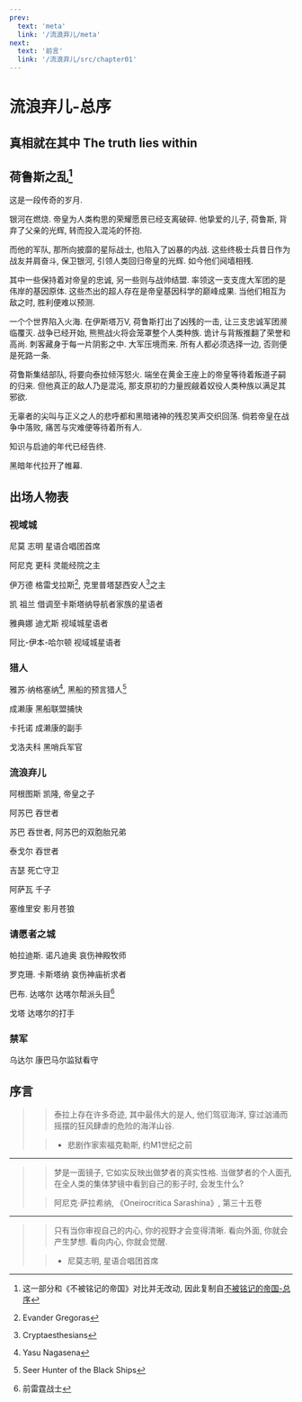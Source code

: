 ```yaml
---
prev:
  text: 'meta'
  link: '/流浪弃儿/meta'
next:
  text: '前言'
  link: '/流浪弃儿/src/chapter01'
---
```


# 流浪弃儿-总序

## 真相就在其中 The truth lies within

## 荷鲁斯之乱[^0]

这是一段传奇的岁月.

银河在燃烧. 帝皇为人类构思的荣耀愿景已经支离破碎. 他挚爱的儿子, 荷鲁斯, 背弃了父亲的光辉, 转而投入混沌的怀抱.

而他的军队, 那所向披靡的星际战士, 也陷入了凶暴的内战. 这些终极士兵昔日作为战友并肩奋斗, 保卫银河, 引领人类回归帝皇的光辉. 如今他们阋墙相残.

其中一些保持着对帝皇的忠诚, 另一些则与战帅结盟. 率领这一支支庞大军团的是伟岸的基因原体. 这些杰出的超人存在是帝皇基因科学的巅峰成果. 当他们相互为敌之时, 胜利便难以预测.

一个个世界陷入火海. 在伊斯塔万V, 荷鲁斯打出了凶残的一击, 让三支忠诚军团濒临覆灭. 战争已经开始, 熊熊战火将会笼罩整个人类种族. 诡计与背叛推翻了荣誉和高尚. 刺客藏身于每一片阴影之中. 大军压境而来. 所有人都必须选择一边, 否则便是死路一条.

荷鲁斯集结部队, 将要向泰拉倾泻怒火. 端坐在黄金王座上的帝皇等待着叛道子嗣的归来. 但他真正的敌人乃是混沌, 那支原初的力量觊觎着奴役人类种族以满足其邪欲.

无辜者的尖叫与正义之人的悲呼都和黑暗诸神的残忍笑声交织回荡. 倘若帝皇在战争中落败, 痛苦与灾难便等待着所有人.

知识与启迪的年代已经告终.

黑暗年代拉开了帷幕.

## 出场人物表

### 视域城

尼莫 志明 星语合唱团首席

阿尼克 更科 灵能经院之主

伊万德 格雷戈拉斯[^1], 克里普塔瑟西安人[^2]之主

凯 祖兰 借调至卡斯塔纳导航者家族的星语者

雅典娜 迪尤斯 视域城星语者

阿比-伊本-哈尔顿 视域城星语者

### 猎人

雅苏·纳格塞纳[^3], 黑船的预言猎人[^4]

成濑康 黑船联盟捕快

卡托诺 成濑康的副手

戈洛夫科 黑哨兵军官

### 流浪弃儿

阿根图斯 凯隆, 帝皇之子

阿苏巴 吞世者

苏巴 吞世者, 阿苏巴的双胞胎兄弟

泰戈尔 吞世者

吉瑟 死亡守卫

阿萨瓦 千子

塞维里安 影月苍狼

### 请愿者之城

帕拉迪斯. 诺凡迪奥 哀伤神殿牧师

罗克珊. 卡斯塔纳 哀伤神庙祈求者

巴布. 达喀尔 达喀尔帮派头目[^5]

戈塔 达喀尔的打手

### 禁军

乌达尔 康巴马尔监狱看守

## 序言

> > 泰拉上存在许多奇迹, 其中最伟大的是人, 他们驾驭海洋, 穿过汹涌而摇摆的狂风肆虐的危险的海洋山谷.
>
> > - 悲剧作家索福克勒斯, 约M1世纪之前

--------

> > 梦是一面镜子, 它如实反映出做梦者的真实性格. 当做梦者的个人面孔在全人类的集体梦镜中看到自己的影子时, 会发生什么?
>
> > 阿尼克·萨拉希纳, 《Oneirocritica Sarashina》, 第三十五卷

--------

> > 只有当你审视自己的内心, 你的视野才会变得清晰. 看向外面, 你就会产生梦想. 看向内心, 你就会觉醒.
>
> > - 尼莫志明, 星语合唱团首席

[^0]: 这一部分和《不被铭记的帝国》对比并无改动, 因此复制自[不被铭记的帝国-总序](/不被铭记的帝国/base)

[^1]: Evander Gregoras

[^2]: Cryptaesthesians

[^3]: Yasu Nagasena

[^4]: Seer Hunter of the Black Ships

[^5]: 前雷霆战士
